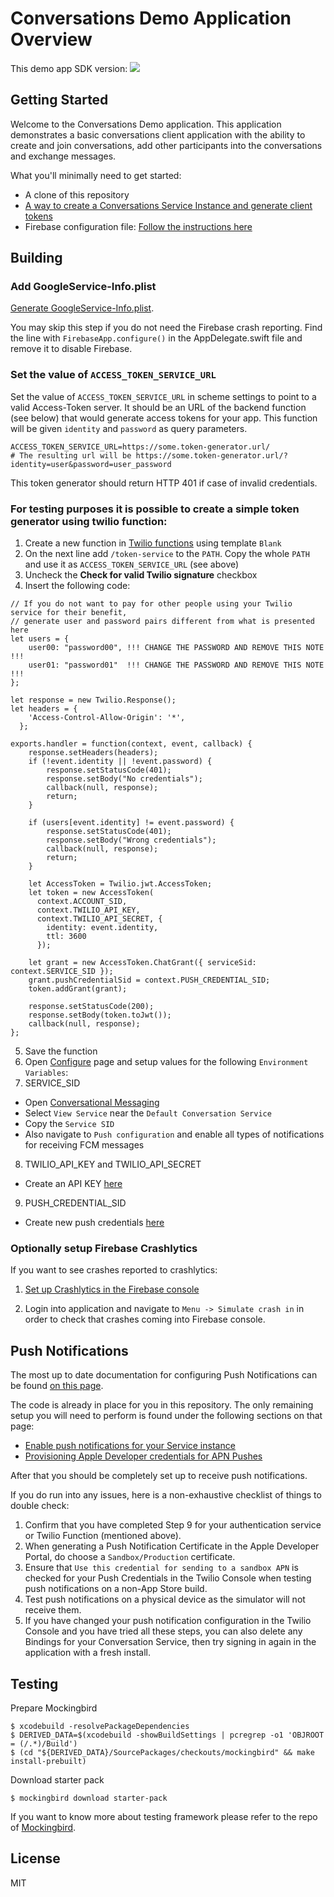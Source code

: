 # Conversations Demo Application Overview

This demo app SDK version: ![](https://img.shields.io/badge/SDK%20Version-2.2.3-blue.svg)

## Getting Started

Welcome to the Conversations Demo application. This application demonstrates a basic conversations client application with the ability to create and join conversations, add other participants into the conversations and exchange messages.

What you'll minimally need to get started:

- A clone of this repository
- [A way to create a Conversations Service Instance and generate client tokens](https://www.twilio.com/docs/conversations/identity)
- Firebase configuration file: [Follow the instructions here](https://developers.google.com/android/guides/setup)

## Building

### Add GoogleService-Info.plist

[Generate GoogleService-Info.plist](https://firebase.google.com/docs/ios/setup).

You may skip this step if you do not need the Firebase crash reporting. Find the line with `FirebaseApp.configure()` in the AppDelegate.swift file and remove it to disable Firebase.

### Set the value of `ACCESS_TOKEN_SERVICE_URL`

Set the value of `ACCESS_TOKEN_SERVICE_URL` in scheme settings to point to a valid Access-Token server.
It should be an URL of the backend function (see below) that would generate access tokens for your app.
This function will be given `identity` and `password` as query parameters.

```
ACCESS_TOKEN_SERVICE_URL=https://some.token-generator.url/
# The resulting url will be https://some.token-generator.url/?identity=user&password=user_password
```

This token generator should return HTTP 401 if case of invalid credentials.

### For testing purposes it is possible to create a simple token generator using twilio function:

1. Create a new function in [Twilio functions](https://www.twilio.com/console/functions/manage) using template `Blank`
2. On the next line add `/token-service` to the `PATH`. Copy the whole `PATH` and use it as `ACCESS_TOKEN_SERVICE_URL` (see above)
3. Uncheck the **Check for valid Twilio signature** checkbox
4. Insert the following code:
```
// If you do not want to pay for other people using your Twilio service for their benefit,
// generate user and password pairs different from what is presented here
let users = {
    user00: "password00", !!! CHANGE THE PASSWORD AND REMOVE THIS NOTE !!!
    user01: "password01"  !!! CHANGE THE PASSWORD AND REMOVE THIS NOTE !!!
};

let response = new Twilio.Response();
let headers = {
    'Access-Control-Allow-Origin': '*',
  };

exports.handler = function(context, event, callback) {
    response.setHeaders(headers);
    if (!event.identity || !event.password) {
        response.setStatusCode(401);
        response.setBody("No credentials");
        callback(null, response);
        return;
    }

    if (users[event.identity] != event.password) {
        response.setStatusCode(401);
        response.setBody("Wrong credentials");
        callback(null, response);
        return;
    }

    let AccessToken = Twilio.jwt.AccessToken;
    let token = new AccessToken(
      context.ACCOUNT_SID,
      context.TWILIO_API_KEY,
      context.TWILIO_API_SECRET, {
        identity: event.identity,
        ttl: 3600
      });

    let grant = new AccessToken.ChatGrant({ serviceSid: context.SERVICE_SID });
    grant.pushCredentialSid = context.PUSH_CREDENTIAL_SID; 
    token.addGrant(grant);

    response.setStatusCode(200);
    response.setBody(token.toJwt());
    callback(null, response);
};
```
5. Save the function
6. Open [Configure](https://www.twilio.com/console/functions/configure) page and setup values for the following `Environment Variables`:
7. SERVICE_SID
- Open [Conversational Messaging](https://www.twilio.com/console/conversations/configuration/defaults)
- Select `View Service` near the `Default Conversation Service`
- Copy the `Service SID`
- Also navigate to `Push configuration` and enable all types of notifications for receiving FCM messages 
8. TWILIO_API_KEY and TWILIO_API_SECRET
- Create an API KEY [here](https://www.twilio.com/console/chat/project/api-keys)
9. PUSH_CREDENTIAL_SID
- Create new push credentials [here](https://www.twilio.com/console/conversations/push-credentials)

### Optionally setup Firebase Crashlytics

If you want to see crashes reported to crashlytics:
1. [Set up Crashlytics in the Firebase console](https://firebase.google.com/docs/crashlytics/get-started?platform=ios#setup-console)

2. Login into application and navigate to `Menu -> Simulate crash in` in order to check that crashes coming into Firebase console.

## Push Notifications

The most up to date documentation for configuring Push Notifications can be found [on this page](https://www.twilio.com/docs/conversations/ios/push-notifications-ios).

The code is already in place for you in this repository. The only remaining setup you will need to perform is found under the following sections on that page:

* [Enable push notifications for your Service instance](https://www.twilio.com/docs/conversations/ios/push-notifications-ios?code-sample=code-store-registration&code-language=Swift&code-sdk-version=default#enable-push-notifications-for-your-service-instance)
* [Provisioning Apple Developer credentials for APN Pushes](https://www.twilio.com/docs/conversations/ios/push-notifications-ios?code-sample=code-store-registration&code-language=Swift&code-sdk-version=default#provisioning-apple-developer-credentials-for-apn-pushes)

After that you should be completely set up to receive push notifications.

If you do run into any issues, here is a non-exhaustive checklist of things to double check:

1. Confirm that you have completed Step 9 for your authentication service or Twilio Function (mentioned above).
2. When generating a Push Notification Certificate in the Apple Developer Portal, do choose a `Sandbox/Production` certificate.
3. Ensure that `Use this credential for sending to a sandbox APN` is checked for your Push Credentials in the Twilio Console when testing push notifications on a non-App Store build.
4. Test push notifications on a physical device as the simulator will not receive them.
5. If you have changed your push notification configuration in the Twilio Console and you have tried all these steps, you can also delete any Bindings for your Conversation Service, then try signing in again in the application with a fresh install.

## Testing

Prepare Mockingbird

```
$ xcodebuild -resolvePackageDependencies
$ DERIVED_DATA=$(xcodebuild -showBuildSettings | pcregrep -o1 'OBJROOT = (/.*)/Build')
$ (cd "${DERIVED_DATA}/SourcePackages/checkouts/mockingbird" && make install-prebuilt)
```

Download starter pack

```
$ mockingbird download starter-pack
```

If you want to know more about testing framework please refer to the repo of [Mockingbird](https://github.com/birdrides/mockingbird#installation).

## License

MIT
